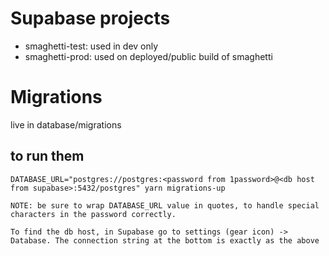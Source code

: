 # Supabase projects

* smaghetti-test: used in dev only
* smaghetti-prod: used on deployed/public build of smaghetti

# Migrations

live in database/migrations

## to run them

```
DATABASE_URL="postgres://postgres:<password from 1password>@<db host from supabase>:5432/postgres" yarn migrations-up

NOTE: be sure to wrap DATABASE_URL value in quotes, to handle special characters in the password correctly.

To find the db host, in Supabase go to settings (gear icon) -> Database. The connection string at the bottom is exactly as the above

